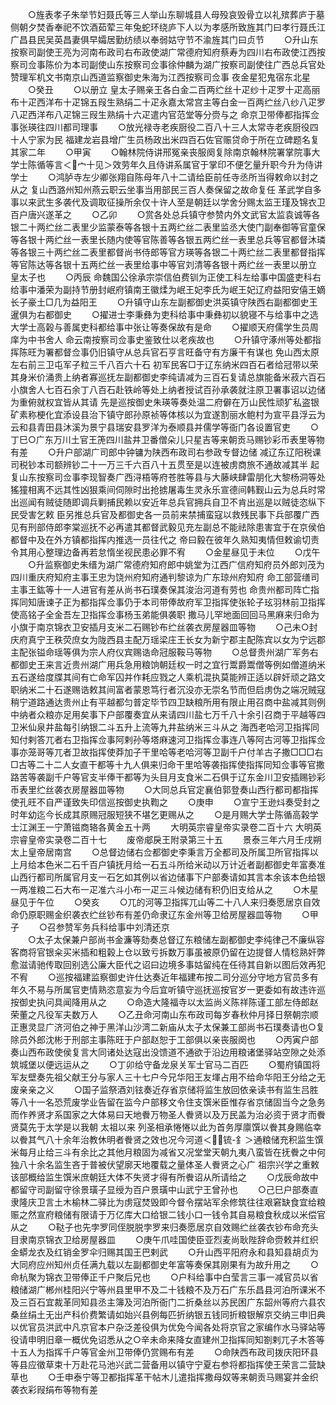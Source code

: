 <!-- { "loadSidebar": true } -->
　　○旌表孝子朱举节妇聂氏等三人举山东聊城县人母殁哀毁骨立以礼殡葬庐于墓侧朝夕焚香奉祀不饮酒茹荤三年兔蛇环绕庐下人以为孝感所致旌其门曰孝行聂氏江广昌县民吴英昌妻俱早孀居勤纺绩以奉弱姑守节不渝旌其门曰贞节
　　○升山东按察司副使王亮为河南布政司右布政使湖广常德府知府蔡寿为四川右布政使江西按察司佥事陈价为本司副使山东按察司佥事徐仲麟为湖广按察司副使往广西总兵官处赞理军机文书南京山西道监察御史朱海为江西按察司佥事  夜金星犯鬼宿东北星
　　○癸丑
　　○以册立  皇太子赐亲王各白金二百两纻丝十疋纱十疋罗十疋高丽布十疋西洋布十疋锦五叚生熟绢二十疋永嘉太常宫主等白金一百两纻丝八纱八疋罗八疋西洋布八疋锦三叚生熟绢十六疋遣内官范堂等分赍与之  命京卫带俸都指挥佥事张瑛往四川都司理事
　　○放光禄寺老疾厨役二百八十三人太常寺老疾厨役四十人宁家为民  福建龙岩县增广生员杨政出米四百石佐官赈贷命于所在立碑题名复其家二年
　　○甲寅
　　○翰林院侍讲邢冤亲丧服阕复除南京翰林院署掌院事大学士陈循等言＜宀十见＞效劳年久且侍讲系属官于掌印不便乞量升职今升为侍讲学士
　　○鸿胪寺左少卿张翔自陈母年八十二请给臣前任寺丞所当得敕命以封之从之  复山西潞州知州燕云职云坐事当用部民三百人奏保留之故命复任  革武学自多事以来武生多袭代及调取征操所余仅十许人至是朝廷以学舍分赐太监王瑾及锦衣卫百户唐兴遂革之
　　○乙卯
　　○赏各处总兵镇守参赞内外文武官太监袁诚等各银二十两纻丝二表里少监蒙泰等各银十五两纻丝二表里监丞大使门副奉御等官童保等各银十两纻丝一表里长随内使等官陈善等各银五两纻丝一表里总兵等官都督沐璘等各银三十两纻丝二表里都督尚书侍郎等官方瑛等各银二十两纻丝二表里都督指挥等官陈达等各银十五两纻丝一表里给事中等官刘清等各银十两纻丝一表里以册立  皇太子也
　　○丙辰  命魏国公徐承宗崇信伯费钏为正使工科左给事中国盛吏科右给事中潘荣为副持节册封岷府镇南王徽煣为岷王妃李氏为岷王妃辽府益阳安僖王嫡长子豪土□几为益阳王
　　○升镇守山东左副都御史洪英镇守陕西右副都御史王暹俱为右都御史
　　○擢进士李秉彝为吏科给事中秉彝初以貌寝不与给事中之选大学士高榖与善属吏科都给事中张让等奏保故有是命
　　○擢顺天府儒学生员周庠为中书舍人  命云南按察司佥事史鉴致仕以老疾故也
　　○升镇守涿州等处都指挥陈旺为署都督佥事仍旧镇守从总兵官石亨言旺备守有方廉干有谋也  免山西太原左右前三卫屯军子粒三千八百六十石  初军民客□于辽东纳米四百石者给冠带以荣其身米价涌贵上纳者寡巡抚左副都御史李纯请减为三百石复请总旗能备米菽六百石小旗舍人七百石余丁八百石赴铁岭等处上纳者授试百孙承袭就注原卫署事诏以边储为重俯就权宜皆从其请  先是巡按御史朱瑛等奏处温二府僻在万山民性顽犷私盗银矿素称梗化宜添设县治下镇守郎孙原祯等体核以为宜遂割丽水鲍村为宣平县浮云为云和县青田县沐溪为景宁县瑞安县罗洋为泰顺县并儒学等衙门各设置官吏
　　○丁巳○广东万川土官王箎四川盐井卫番僧朵儿只星吉等来朝贡马赐钞彩币表里等物有差
　　○升户部湖广司郎中钟镛为陕西布政司右参政专督边储  减辽东辽阳税课司税钞本司额辨钞二十一万三千六百八十五贯至是以连被虏商旅不通故减其半  起复山东按察司佥事李现智奏广西浔梧等府苍胜等县与大藤峡肆雷朋化大黎杨洞等处猺獞相离不远其性凶狠乘间伺隙时出抢掳屠毒生灵永乐宣德间韩觐山云为总兵时常出巡闻有贼徒随即调兵剿捕民赖以安近年总兵官拥兵自卫不肯出巡是以贼徒恣纵下民受害乞敕  臣另推总兵官及都御史各一员前来禁捕蛮寇以救残民事下兵部覆广西见有刑部侍郎李棠巡抚不必再遣其都督武毅见充左副总不能祛除患害宜于在京侯伯都督中及在外方镇都指挥内推选一员往代之  帝曰毅在彼年久熟知夷情但敕谕切责令其用心整理边备再若怠惰坐视民患必罪不宥
　　○金星昼见于未位
　　○戊午
　　○升监察御史朱缙为湖广常德府知府郎中姚堂为江西广信府知府员外郎刘茂为四川重庆府知府主事王忠为饶州府知府通判黎谅为广东琼州府知府  命工部营缮司主事王鈜等十一人进官有差从尚书石璞奏保其浚治河道有劳也  命贵州都司阵亡指挥同知唐谏子正为都指挥佥事仍于本司带俸故府军卫指挥使张轮子玹羽林前卫指挥使高铭子全金吾左卫指挥佥事杨玉弟能俱袭职  撒马儿罕地面回回马黑麻来归命为小旗于南京锦衣卫安插月支米二石赐钞布纻丝袭衣房屋器皿等物
　　○己未○封庆府真宁王秩荧庶女为陇西县主配万瑶梁庄王长女为新宁郡主配陈宾以女为宁远郡主配张镒命瑶等俱为宗人府仪宾赐诰命冠服鞍马等物
　　○总督贵州湖广军务右都御史王来言近贵州湖广用兵急用粮饷朝廷权一时之宜行鬻爵鬻僧等例如僧道纳米五石遂给度牒其间有亡命军囚并作耗应戮之人乘机混执莫能辨正适以辟奸顽之路文职纳米二十石遂赐诰敕其间富者蒙恩笃行者沉没亦无崇名节而但启虏伪之端况贼寇稍宁道路通达贵州止有平越都匀普定毕节四卫缺粮所用有限止用召商中盐减其则例中纳者众粮亦足用矣事下户部覆奏宜从来请四川盐七万千八十余引召商于平越等四卫米仙泉井盐每引纳银二斗五升上流等九井盐纳米三斗从之  海西老哈河卫指挥同知付剌答兀者右卫指挥佥事阿剌孙等塔麻速河卫指挥佥事连八等阿古河等卫指挥佥事亦笼哥等兀者卫故指挥使莽加子干里哈等老哈河等卫副千户付羊古子撒□□□右□古等二十二人女直干都等十九人俱来归命干里哈等袭指挥使指挥同知佥事等官撒路苦等袭副千户等官支半俸干都等为头目月支食米二石俱于辽东金川卫安插赐钞彩币表里纻丝袭衣房屋器皿等物
　　○大同总兵官定襄伯郭登奏山西行都司都指挥使孔旺不自严谨致失印信巡按御史执鞫之
　　○庚申
　　○宣宁王逊炓奏受封之时年幼迄今长成其原赐冠服短狭不堪乞更赐从之
　　○是月赐大学士陈循高榖学士江渊王一宁萧镃商辂各黄金五十两
　　大明英宗睿皇帝实录卷二百十六
大明英宗睿皇帝实录卷二百十七
　　废帝郕戾王附录第三十五
　　景泰三年六月壬戌朔  太上皇帝居南宫
　　○总督边储右佥都御史李秉言万全都司及所属卫所官指挥以上月给本色米二石千百户镇抚月给一石五斗所给米动以万计近者副都御史年富奏准山西行都司所属官月支一石乞如其例以省边储事下户部奏请如其言本余该本色给银一两准粮二石大布一疋准六斗小布一疋三斗候边储有积仍旧支给从之
　　○木星昼见于午位
　　○癸亥
　　○兀的河等卫指挥兀山等二十八人来归奏愿居京自效命仍原职赐金织袭衣纻丝钞布有差仍命隶辽东金州等卫给房屋器皿等物
　　○甲子
　　○召参赞军务兵科给事中刘清还京  
　　○太子太保兼户部尚书金濂等劾奏总督辽东粮储左副都御史李纯律己不廉纵容客商将官银籴买米插和粗榖上仓以致亏拆数万事虽被原仍留在边提督人情稔熟奸弊愈滋请驰传取回别选公廉大臣代之诏曰边境多事姑留纯在任待其自新以图后效再犯不宥
　　○巡按福建监察御史许仕达奏近年福建布按二司分巡分守地方官员多有年久不易与所属官吏情熟恣意妄为今后宜听镇守巡抚巡按官岁一更委如有故违许巡按御史执问具闻降用从之
　　○命造大隆福寺以太监尚义陈祥陈谨工部左侍郎赵荣董之凡役军夫数万人
　　○乙丑命河南山东布政司每岁春秋仲月择日祭朝宗顺正惠灵显广济河伯之神于黑洋山沙湾二新庙从太子太保兼工部尚书石璞奏请也○复除员外郎沈彬于刑部主事陈旺于户部赵恕于工部俱以亲丧服阕也
　　○丙寅户部奏山西布政使侯复言大同诸处达寇出没馈道不通欲于沿边用粮诸堡驿站空隙之处添筑城堡以便远运从之
　　○丁卯给守备龙泉关军士官马二百匹
　　○蜀府镇国将军友壁奏先祖父献王分与家人三十七户今兄华阳王友堚占用不给命华阳王分给之无废亲亲之义
　　○国子监祭酒刘铉奏近存省京储将监生放回依亲读书有监生吕胜等八十一名恐荒废学业告留在监今户部移文令住支馔米臣惟存省京储固当今之急务而作养贤才系国家之大体易曰天地餋万物圣人餋贤以及万民盖为治必资于贤才而餋贤莫先于太学是以我朝  太祖以来  列圣相承惓惓以此为首务厚廪馔以餋其身赐临幸以餋其气八十余年治教休明者餋贤之效也况今河道＜锍-釒＞通粮储充积监生馔米每月止给三斗有余比之其他月粮固为减省又况堂堂天朝九夷八蛮皆在抚餋之中何独八十余名监生吝于普被伏望廓天地覆载之量体圣人餋贤之心广  祖宗兴学之重敕该部概给监生馔米庶朝廷大体不失贤才得有所餋诏从所请给之
　　○戊辰命故中都留守司副留守徐景璜子显绶为百户景璜中山武宁王曾孙也
　　○己巳户部奏直隶隆庆卫言土木榆林二驿比为虏寇焚毁即今督令摆站军余修筑往往艰窘缺食宜给粮赈之然宣府粮储有限请于万亿库大口给银二钱小口一钱令其自易粮食秋成以米偿官从之
　　○鞑子也先孛罗同侄脱脱孛罗来归奏愿居京自效赐纻丝袭衣钞布命充头目隶南京锦衣卫给房屋器皿
　　○庚午爪哇国使臣亚烈麦尚耿陛辞命赍敕并红织金蟒龙衣及红销金罗伞归赐其国王巴剌武
　　○升山西平阳府永和县知县胡贞为大同府应州知州贞任满九载以左副都御史年富等奏保其刚果有为故升用之
　　○命杭聚为锦衣卫带俸正千户聚后兄也
　　○户科给事中白莹言三事一减官员以省粮储湖广郴州桂阳兴宁等州县里甲不及二十钱粮不及万石广东乐昌县河泊所课米不及三百石宜裁革同知县丞主簿及河泊所衙门二折桑丝以苏民困广东韶州等府六县农桑丝绢土无出产科价费繁请如始兴县例每匹折纳银五钱同折粮银解京交纳三申旧典以优官员洪武中凡京官本户杂泛差役俱为优免今闻各处将京官之家编作水马驿站等役请申明旧章一概优免诏悉从之○辛未命来降女直建州卫指挥同知劄剌兀子木答等十五人为指挥千户等官金州卫带俸仍赏赐布有差
　　○命陕西布政司拨庆阳环县等县应徵草束十万赴花马池兴武二营备用以镇守宁夏右参将都指挥使王荣言二营缺草也
　　○壬申泰宁等卫都指挥革干帖木儿遣指挥撒母奴等来朝贡马赐宴并金织袭衣彩叚绢布等物有差
